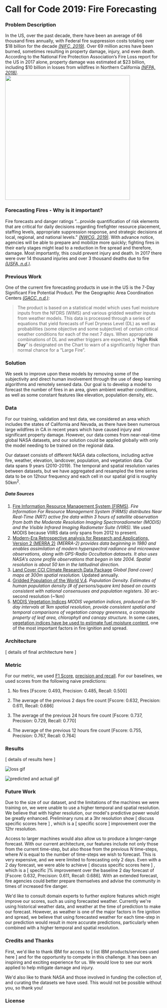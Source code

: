 # Call for Code 2019: Fire Forecasting

### Problem Description

In the US, over the past decade, there have been an average of 66 thousand fires annually, with Federal fire suppression costs totaling over \$18 billion for the decade <cite>[(NIFC, 2019)][1]</cite>. Over 69 million acres have been burned, sometimes resulting in property damage, injury, and even death. According to the National Fire Protection Association’s Fire Loss report for the US in 2017 alone, property damage was estimated at \$23 billion, including \$10 billion in losses from wildfires in Northern California <cite>[(NFPA, 2018)][2]</cite>.<br>
  <img src="https://github.com/kcostya/call-for-code-fires/blob/master/images/all_fires.JPG" align="center" width="400" height="400">

### Forecasting Fires - Why is it important?

Fire forecasts and danger ratings “...provide quantification of risk elements that are critical for daily decisions regarding firefighter resource placement, staffing levels, appropriate suppression response, and strategic decisions at local, regional, and national levels.” <cite>[(NWCG, 2019)][3]</cite>. With advance notice, agencies will be able to prepare and mobilize more quickly; fighting fires in their early stages might lead to a reduction in fire spread and therefore, damage. Most importantly, this could prevent injury and death. In 2017 there were over 14 thousand injuries and over 3 thousand deaths due to fire <cite>[(USFA, n.d.)][4]</cite>. 

### Previous Work

One of the current fire forecasting products in use in the US is the 7-Day Significant Fire Potential Product. Per the Geographic Area Coordination Centers <cite>[(GACC, n.d.)][5]</cite>:

> The product is based on a statistical model which uses fuel moisture inputs from the NFDRS (WIMS) and various gridded weather inputs from weather models. This data is processed through a series of equations that yield forecasts of Fuel Dryness Level (DL) as well as probabilities (some objective and some subjective) of certain critical weather conditions for each of the next 7 days. When appropriate combinations of DL and weather triggers are expected, a “**High Risk Day**” is designated on the Chart to warn of a significantly higher than normal chance for a “Large Fire”.

### Solution

We seek to improve upon these models by removing some of the subjectivity and direct human involvement through the use of deep learning algorithms and remotely sensed data. Our goal is to develop a model to forecast the number of fires in an area, given ambient weather conditions, as well as some constant features like elevation, population density, etc. 

### Data

For our training, validation and test data, we considered an area which includes the states of California and Nevada, as there have been numerous large wildfires in CA in recent years which have caused injury and significant property damage. However, our data comes from near-real-time global NASA datasets, and our solution could be applied globally with only the model needing to be trained on the regional data. 

Our dataset consists of different NASA data collections, including active fire, weather, elevation, landcover, population, and vegetation data.  Our data spans 9 years (2010-2019). The temporal and spatial resolution varies between datasets, but we have aggregated and resampled the time series data to be on 12hour frequency and each cell in our spatial grid is roughly 50km<sup>2</sup>.   

##### Data Sources

1. [Fire Information Resource Management System (FIRMS)](https://doi.org/10.7927/H49C6VHW).  _Fire Information For Resource Management System (FIRMS) distributes Near Real-Time (NRT) active fire data within 3 hours of satellite observation from both the Moderate Resolution Imaging Spectroradiometer (MODIS) and the Visible Infrared Imaging Radiometer Suite (VIIRS)._ We used MODIS because VIIRS data only spans from 2012 to present.
2. [Modern-Era Retrospective analysis for Research and Applications, Version 2 (MERRA 2)](https://gmao.gsfc.nasa.gov/reanalysis/MERRA-2/) _(MERRA-2) provides data beginning in 1980 and enables assimilation of modern hyperspectral radiance and microwave observations, along with GPS-Radio Occultation datasets. It also uses NASA's ozone profile observations that began in late 2004. Spatial resolution is about 50 km in the latitudinal direction._
3. [Land Cover CCI Climate Research Data Package](http://maps.elie.ucl.ac.be/CCI/viewer/download.php) _Global [land cover] maps at 300m spatial resolution._ Updated annually.
4. [Gridded Population of the World V.4](https://sedac.ciesin.columbia.edu/data/set/gpw-v4-population-density-rev11). _Population Density. Estimates of human population density (# of persons/square km) based on counts consistent with national consensuses and population registers_. 30 arc-second resolution (~1km)
5. [MODIS Vegetation Indices](https://modis.gsfc.nasa.gov/data/dataprod/mod13.php) _MODIS vegetation indices, produced on 16-day intervals at 1km spatial resolution, provide consistent spatial and temporal comparisons of vegetation canopy greenness, a composite property of leaf area, chlorophyll and canopy structure._ In some cases, [vegetation indices have be used to estimate fuel moisture content](https://www.sciencedirect.com/science/article/abs/pii/S0034425704001531), one of the most important factors in fire ignition and spread.

### Architecture

[ details of final architecture here ]

### Metric

For our metric, we used [F1 Score](https://en.wikipedia.org/wiki/F1_score), [precision and recall](https://en.wikipedia.org/wiki/Precision_and_recall). For our baselines, we used scores from the following naive predictions:

1. No fires [Fscore: 0.493, Precision: 0.485, Recall: 0.500]

2. The average of the previous 2 days fire count [Fscore: 0.632, Precision: 0.611, Recall: 0.686]

3. The average of the previous 24 hours fire count [Fscore: 0.737, Precision: 0.729, Recall: 0.770]

4. The average of the previous 12 hours fire count [Fscore: 0.755, Precision: 0.767, Recall: 0.764]

   

### Results

[ details of results here ]



![loss gif](images/loss.gif)

![predicted and actual gif](images/pred_actual.gif)



### Future Work

Due to the size of our dataset, and the limitations of the machines we were training on, we were unable to use a higher temporal and spatial resolution. We believe that with higher resolution, our model's predictive power would be greatly enhanced. Preliminary runs at a 3hr resolution show [ discuss specific scores here ] , which is a [ specific score ] improvement over the 12hr resolution. 

Access to larger machines would also allow us to produce a longer-range forecast. With our current architecture, our features include not only those from the current time-step, but also those from the previous _N_ time-steps, where _N_ is equal to the number of time-steps we wish to forecast. This is very expensive, and we were limited to forecasting only 2 days. Even with a 2 day forecast, we were able to achieve [ discuss specific scores here ] , which is a [ specific  ]% improvement over the baseline 2 day forecast of [Fscore: 0.632, Precision: 0.611, Recall: 0.686]. With an extended forecast, fire agencies could better prepare themselves and advise the community in times of increased fire danger. 

We'd like to consult domain experts to further explore features which might improve our scores, such as using forecasted weather. Currently we're using historical weather data, and weather at the time of prediction to make our forecast. However, as weather is one of the major factors in fire ignition and spread, we believe that using forecasted weather for each time-step in our prediction would result in more accurate predictions, particularly when combined with a higher temporal and spatial resolution.

### Credits and Thanks

First, we'd like to thank IBM for access to [ list IBM products/services used here ] and for the opportunity to compete in this challenge. It has been an inspiring and exciting experience for us. We would love to see our work applied to help mitigate damage and injury. 

We'd also like to thank NASA and those involved in funding the collection of, and curating the datasets we have used. This would not be possible without you, so thank you! 

### License



[1]: https://www.nifc.gov/fireInfo/fireInfo_documents/SuppCosts.pdf
[2]:https://www.nfpa.org/News-and-Research/Data-research-and-tools/US-Fire-Problem/Fire-loss-in-the-United-States
[3]: https://www.nwcg.gov/sites/default/files/publications/pms426-3.pdf
[4]: https://www.usfa.fema.gov/data/statistics/
[5]: https://gacc.nifc.gov/oncc/predictive/weather/Fire%20Potential%20Documentation.htm
[6]: https://en.wikipedia.org/wiki/F1_score
[7]: https://en.wikipedia.org/wiki/Precision_and_recall



